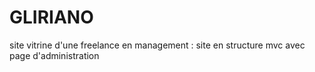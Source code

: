 # GLIRIANO
site vitrine d'une freelance en management : site en structure mvc avec page d'administration
